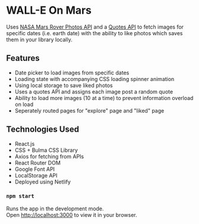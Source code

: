 # WALL-E On Mars
Uses [NASA Mars Rover Photos API](https://api.nasa.gov/) and a [Quotes API](https://type.fit/api/quotes) to fetch images for specific dates (i.e. earth date) with the ability to like photos which saves them in your library locally.


## Features
- Date picker to load images from specific dates
- Loading state with accompanying CSS loading spinner animation
- Using local storage to save liked photos
- Uses a quotes API and assigns each image post a random quote
- Ability to load more images (10 at a time) to prevent information overload on load
- Seperately routed pages for "explore" page and "liked" page


## Technologies Used
- React.js
- CSS + Bulma CSS Library
- Axios for fetching from APIs
- React Router DOM
- Google Font API
- LocalStorage API
- Deployed using Netlify

### `npm start`

Runs the app in the development mode.\
Open [http://localhost:3000](http://localhost:3000) to view it in your browser.
